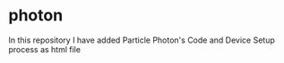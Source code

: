 # photon
In this repository I have added Particle Photon's Code
and Device Setup process as html file
